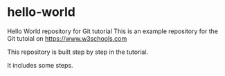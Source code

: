 # hello-world
Hello World repository for Git tutorial
This is an example repository for the Git tutoial on https://www.w3schools.com

This repository is built step by step in the tutorial.

It includes some steps.

